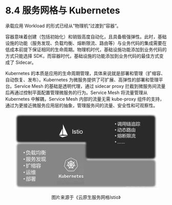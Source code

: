 # 8.4 服务网格与 Kubernetes

承载应用 Workload 的形式已经从”物理机“过渡到”容器“。

容器意味着创建（包括初始化）和销毁高度自动化，且具备极强弹性。此时，基础设施的功能（服务发现、负载均衡、熔断限流、路由等）与业务代码的集成需要在低成本前提下保证相同的生命周期。物理机时代，基础设施功能添加到业务代码的方式只能选择 SDK，而容器时代，基础设施的功能添加到业务代码的最佳方式变成了 Sidecar。


Kubernetes 的本质是应用的生命周期管理，具体来说就是部署和管理（扩缩容、自动恢复、发布）。Kubernetes 为微服务提供了可扩展、高弹性的部署和管理平台。Service Mesh 的基础是透明代理，通过 sidecar proxy 拦截到微服务间流量后再通过控制平面配置管理微服务的行为。Service Mesh 将流量管理从 Kubernetes 中解耦，Service Mesh 内部的流量无需 kube-proxy 组件的支持，通过为更接近微服务应用层的抽象，管理服务间的流量、安全性和可观察性。

<div  align="center">
	<img src="../assets/ServiceMesh-and-Kubernetes.png" width = "450"  align=center />
	<p>图片来源于《云原生服务网格Istio》</p>
</div>

